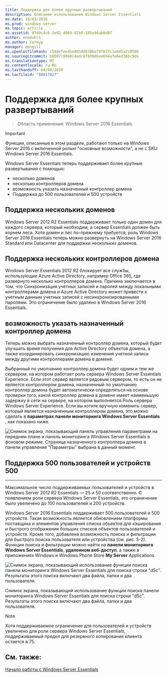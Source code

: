 ```yaml
---
title: Поддержка для более крупных развертываний
description: Описание использования Windows Server Essentials
ms.date: 10/03/2016
ms.prod: windows-server
ms.topic: article
ms.assetid: 07d0c4c6-3e92-4969-82b8-105e46ab8d97
author: nnamuhcs
ms.author: coreyp
manager: dongill
ms.openlocfilehash: c54defee45e8950d878ba70f627c1e645a2c8586
ms.sourcegitcommit: b00d7c8968c4adc8f699dbee694afe6ed36bc9de
ms.translationtype: MT
ms.contentlocale: ru-RU
ms.lasthandoff: 04/08/2020
ms.locfileid: "80817827"
---
```

# <a name="support-for-larger-deployments"></a>Поддержка для более крупных развертываний

>Область применения: Windows Server 2016 Essentials

> [!IMPORTANT]  
> Функции, описанные в этом разделе, работают только на Windows Server 2016 с включенной ролью "основные возможности", а не с SKU Windows Server 2016 Essentials.


Windows Server Essentials теперь поддерживает более крупные развертывания с помощью:

- несколько доменов
- несколько контроллеров домена
- возможность указать назначенный контроллер домена
- Поддержка до 500 пользователей и 500 устройств

## <a name="support-for-multiple-domains"></a>Поддержка нескольких доменов

Windows Server 2012 R2 Essentials поддерживает только один домен для каждого сервера, который необходим, а сервер Essentials должен быть корнем леса. Хотя домен и лес по-прежнему требуется, роль Windows Server 2016 Essentials теперь можно развернуть на Windows Server 2016 Standard или Datacenter для поддержки нескольких доменов.

## <a name="support-for-multiple-domain-controllers"></a>Поддержка нескольких контроллеров домена

 Windows Server Essentials 2012 R2 блокирует все службы, использующие Azure Active Directory, например Office 365, где развернуто несколько контроллеров домена. Причина заключается в том, что Синхронизация учетных записей и паролей между локальными контроллерами домена и Azure Active Directory может привести к учетным данным учетных записей с несинхронизированными паролями. Это ограничение было удалено в Windows Server 2016 Essentials.

## <a name="ability-to-specify-a-designated-domain-controller"></a>возможность указать назначенный контроллер домена

Теперь можно выбрать назначенный контроллер домена, который будет улучшать время получения для Active Directory объектов домена, а также координировать синхронизацию изменения учетной записи между другими контроллерами домена в домене.

Выбранный по умолчанию контроллер домена будет одним и тем же сервером, на котором работает роль сервера Windows Server Essentials Experience. Если этот сервер является рядовым сервером, то есть он не является контроллером домена, назначенный по умолчанию контроллер домена будет автоматически определяться на основе проверки того, какой контроллер домена в домене имеет наименьшую задержку в сети на сервере, на котором выполняется Роль сервера Windows Server Experience. Если вы хотите вручную изменить сервер, который является назначенным контроллером домена, это можно сделать в **параметрах** **панели мониторинга Windows Server Essentials** , как показано ниже.

![Снимок экрана, показывающий панель управления параметрами на переднем плане и панель мониторинга Windows Server Essentials в фоновом режиме. Страница назначенного контроллера домена в панели управления "Параметры" выбрана в данный момент.](media/larger-deployments-1.PNG)

## <a name="support-for-500-users-and-500-devices"></a>Поддержка 500 пользователей и устройств 500
-------------------------------------

Максимальное число поддерживаемых пользователей и устройств в Windows Server 2012 R2 Essentials — 25 и 50 соответственно. С появлением роли сервера Windows Server Essentials, это ограничение было увеличено до 100 пользователей и 200 устройств.

Windows Server 2016 Essentials поддерживает 500 пользователей и 500 устройств. Такая возможность является обновлением платформы поставщика и элементов управления списка объектов для кэширования и быстрого отображения больших списков объектов пользователей и устройств. Кроме того, добавлена возможность поиска и фильтрации для быстрого поиска пользователя или устройства (см. рис. 5-2). Функции поиска и фильтрации можно найти на **панели мониторинга Windows Server Essentials**, **удаленном веб-доступ**, а также в приложениях Windows и Windows Phone Store **My Server** Applications.

![Снимок экрана, показывающий использование функции поиска панели мониторинга Windows Server Essentials для поиска строки "d5c". Результаты этого поиска включают два файла, папки и два пользователя.](media/larger-deployments-2.PNG)

Снимок экрана, показывающий использование функции поиска панели мониторинга Windows Server Essentials для поиска строки "d5c". Результаты этого поиска включают два файла, папки и два пользователя.

> [!NOTE]  
> Хотя поддерживаемое ограничение для пользователей и устройств увеличено для роли сервера Windows Server Essentials, поддерживаемый предел для резервного копирования клиента остается в 75.

<a name="see-also"></a>См. также:
--------
[Начало работы с Windows Server Essentials](get-started.md)
